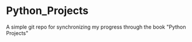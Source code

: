 # Python_Projects
A simple git repo for synchronizing my progress through the book "Python Projects"

